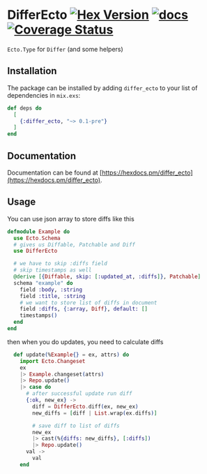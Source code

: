 # DifferEcto [![Hex Version](https://img.shields.io/hexpm/v/differ_ecto.svg)](https://hex.pm/packages/differ_ecto) [![docs](https://img.shields.io/badge/docs-hexpm-blue.svg)](https://hexdocs.pm/differ_ecto/) [![Coverage Status](https://coveralls.io/repos/github/DanilaMihailov/differ_ecto/badge.svg?branch=master)](https://coveralls.io/github/DanilaMihailov/differ_ecto?branch=master)


`Ecto.Type` for `Differ` (and some helpers)

## Installation

The package can be installed
by adding `differ_ecto` to your list of dependencies in `mix.exs`:

```elixir
def deps do
  [
    {:differ_ecto, "~> 0.1-pre"}
  ]
end
```

## Documentation

Documentation can be found at [https://hexdocs.pm/differ_ecto](https://hexdocs.pm/differ_ecto).


## Usage

You can use json array to store diffs like this

```elixir
defmodule Example do
  use Ecto.Schema
  # gives us Diffable, Patchable and Diff
  use DifferEcto

  # we have to skip :diffs field
  # skip timestamps as well
  @derive [{Diffable, skip: [:updated_at, :diffs]}, Patchable]
  schema "example" do
    field :body, :string
    field :title, :string
    # we want to store list of diffs in document
    field :diffs, {:array, Diff}, default: []
    timestamps()
  end
end

```

then when you do updates, you need to calculate diffs

```elixir
  def update(%Example{} = ex, attrs) do
    import Ecto.Changeset
    ex
    |> Example.changeset(attrs)
    |> Repo.update()
    |> case do
      # after successful update run diff
      {:ok, new_ex} ->
        diff = DifferEcto.diff(ex, new_ex)
        new_diffs = [diff | List.wrap(ex.diffs)]

        # save diff to list of diffs
        new_ex 
        |> cast(%{diffs: new_diffs}, [:diffs])
        |> Repo.update()
      val ->
        val
    end
```

